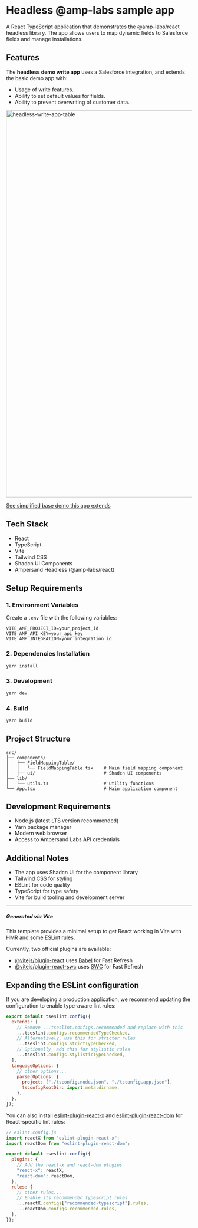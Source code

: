 # Headless @amp-labs sample app

A React TypeScript application that demonstrates the @amp-labs/react headless library. The app allows users to map dynamic fields to Salesforce fields and manage installations.

## Features
The **headless demo write app** uses a Salesforce integration, and extends the basic demo app with:
- Usage of write features.
- Ability to set default values for fields.
- Ability to prevent overwriting of customer data.

<img width="1050" alt="headless-write-app-table" src="https://github.com/user-attachments/assets/91ba775e-c559-4a8e-80f6-a649c57be4f3" />

[See simplified base demo this app extends](https://github.com/amp-labs/demo-headless)

## Tech Stack

- React
- TypeScript
- Vite
- Tailwind CSS
- Shadcn UI Components
- Ampersand Headless (@amp-labs/react)

## Setup Requirements

### 1. Environment Variables

Create a `.env` file with the following variables:

```
VITE_AMP_PROJECT_ID=your_project_id
VITE_AMP_API_KEY=your_api_key
VITE_AMP_INTEGRATION=your_integration_id
```

### 2. Dependencies Installation

```bash
yarn install
```

### 3. Development

```bash
yarn dev
```

### 4. Build

```bash
yarn build
```

## Project Structure

```
src/
├── components/
│   ├── FieldMappingTable/
│   │   └── FieldMappingTable.tsx    # Main field mapping component
│   ├── ui/                          # Shadcn UI components
├── lib/
│   └── utils.ts                     # Utility functions
└── App.tsx                          # Main application component
```

## Development Requirements

- Node.js (latest LTS version recommended)
- Yarn package manager
- Modern web browser
- Access to Ampersand Labs API credentials

## Additional Notes

- The app uses Shadcn UI for the component library
- Tailwind CSS for styling
- ESLint for code quality
- TypeScript for type safety
- Vite for build tooling and development server

---

##### Generated via Vite

This template provides a minimal setup to get React working in Vite with HMR and some ESLint rules.

Currently, two official plugins are available:

- [@vitejs/plugin-react](https://github.com/vitejs/vite-plugin-react/blob/main/packages/plugin-react) uses [Babel](https://babeljs.io/) for Fast Refresh
- [@vitejs/plugin-react-swc](https://github.com/vitejs/vite-plugin-react/blob/main/packages/plugin-react-swc) uses [SWC](https://swc.rs/) for Fast Refresh

## Expanding the ESLint configuration

If you are developing a production application, we recommend updating the configuration to enable type-aware lint rules:

```js
export default tseslint.config({
  extends: [
    // Remove ...tseslint.configs.recommended and replace with this
    ...tseslint.configs.recommendedTypeChecked,
    // Alternatively, use this for stricter rules
    ...tseslint.configs.strictTypeChecked,
    // Optionally, add this for stylistic rules
    ...tseslint.configs.stylisticTypeChecked,
  ],
  languageOptions: {
    // other options...
    parserOptions: {
      project: ["./tsconfig.node.json", "./tsconfig.app.json"],
      tsconfigRootDir: import.meta.dirname,
    },
  },
});
```

You can also install [eslint-plugin-react-x](https://github.com/Rel1cx/eslint-react/tree/main/packages/plugins/eslint-plugin-react-x) and [eslint-plugin-react-dom](https://github.com/Rel1cx/eslint-react/tree/main/packages/plugins/eslint-plugin-react-dom) for React-specific lint rules:

```js
// eslint.config.js
import reactX from "eslint-plugin-react-x";
import reactDom from "eslint-plugin-react-dom";

export default tseslint.config({
  plugins: {
    // Add the react-x and react-dom plugins
    "react-x": reactX,
    "react-dom": reactDom,
  },
  rules: {
    // other rules...
    // Enable its recommended typescript rules
    ...reactX.configs["recommended-typescript"].rules,
    ...reactDom.configs.recommended.rules,
  },
});
```
